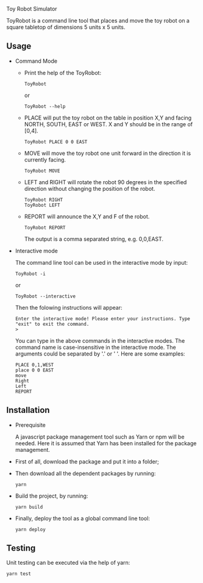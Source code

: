 Toy Robot Simulator

ToyRobot is a command line tool that places and move the toy robot on a square tabletop of dimensions 5 units x 5 units.

Usage
-----------

- Command Mode

  - Print the help of the ToyRobot:

        ToyRobot
    or

        ToyRobot --help

  - PLACE will put the toy robot on the table in position X,Y and facing NORTH, SOUTH, EAST or WEST. X and Y should be in the range of [0,4].
  
        ToyRobot PLACE 0 0 EAST

  - MOVE will move the toy robot one unit forward in the direction it is currently facing.

        ToyRobot MOVE

  - LEFT and RIGHT will rotate the robot 90 degrees in the specified direction without changing the position of the robot.

        ToyRobot RIGHT
        ToyRobot LEFT
  
  - REPORT will announce the X,Y and F of the robot.

        ToyRobot REPORT
    The output is a comma separated string, e.g. 0,0,EAST.

- Interactive mode

  The command line tool can be used in the interactive mode by input:

      ToyRobot -i
    or

      ToyRobot --interactive

  Then the folowing instructions will appear:

      Enter the interactive mode! Please enter your instructions. Type "exit" to exit the command.
      >

  You can type in the above commands in the interactive modes. The command name is case-insensitive in the interactive mode. The arguments could be separated by '.' or ' '. Here are some examples:

      PLACE 0,1,WEST
      place 0 0 EAST
      move
      Right
      Left
      REPORT

Installation
---------

- Prerequisite
  
  A javascript package management tool such as Yarn or npm will be needed. Here it is assumed that Yarn has been installed for the package management.

- First of all, download the package and put it into a folder;
- Then download all the dependent packages by running:

      yarn

- Build the project, by running:

      yarn build

- Finally, deploy the tool as a global command line tool:

      yarn deploy

Testing
---------

Unit testing can be executed via the help of yarn:

    yarn test
